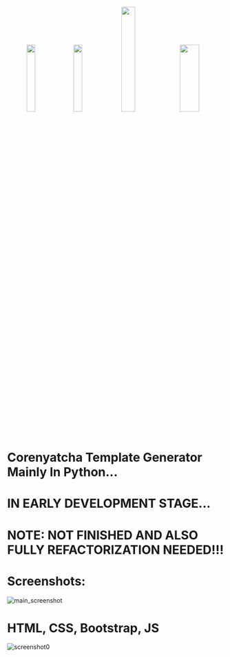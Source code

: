 <div style="container" align="center">
  <br>
  <img src="https://brandslogos.com/wp-content/uploads/images/large/python-logo.png" width="20%" />&nbsp;
  <img src="https://logodix.com/logo/1758841.png" width="20%" />
  <img src="https://freepngdesign.com/content/uploads/images/javascript-logo-7539.png" width="25%" />
  <img src="https://www.fullstackpython.com/img/logos/django-rest-framework.png" width="30%" height="20%" />
  <!--<img src="" width="20%" />-->
</div>
<br>

# Corenyatcha Template Generator Mainly In Python...
# IN EARLY DEVELOPMENT STAGE...

# NOTE: NOT FINISHED AND ALSO FULLY REFACTORIZATION NEEDED!!!

# Screenshots:
![main_screenshot](https://github.com/user-attachments/assets/f37326ed-c381-4281-8215-efa0b22ddd5a)

# HTML, CSS, Bootstrap, JS
![screenshot0](https://github.com/user-attachments/assets/379b94a4-0102-4550-aab8-4a9e01441a5b)
